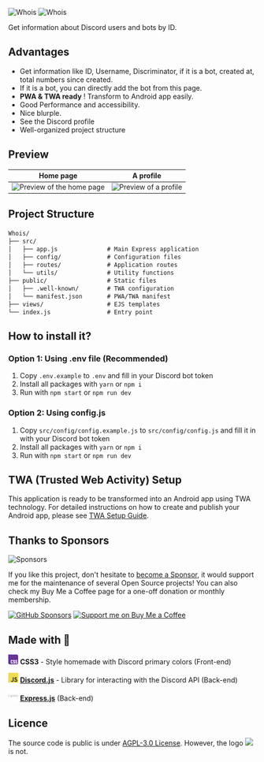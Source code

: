 ![Whois](docs/whois.png#gh-light-mode-only)
![Whois](docs/whois-dark.png#gh-dark-mode-only)

Get information about Discord users and bots by ID.

## Advantages
- Get information like ID, Username, Discriminator, if it is a bot, created at, total numbers since created.
- If it is a bot, you can directly add the bot from this page.
- **PWA & TWA ready** ! Transform to Android app easily.
- Good Performance and accessibility.
- Nice blurple.
- See the Discord profile
- Well-organized project structure

## Preview

| Home page                                                                                                                          | A profile                                                                                                                      |
|------------------------------------------------------------------------------------------------------------------------------------|--------------------------------------------------------------------------------------------------------------------------------|
| ![Preview of the home page](https://user-images.githubusercontent.com/14293805/162551251-c0976578-cb35-45cb-b2e3-dc667e57b003.png) | ![Preview of a profile](https://user-images.githubusercontent.com/14293805/162551265-2af18a7e-decf-4f96-9449-e585ba6d8535.png) |

## Project Structure

```
Whois/
├── src/
│   ├── app.js              # Main Express application
│   ├── config/             # Configuration files
│   ├── routes/             # Application routes
│   └── utils/              # Utility functions
├── public/                 # Static files
│   ├── .well-known/        # TWA configuration
│   └── manifest.json       # PWA/TWA manifest
├── views/                  # EJS templates
└── index.js                # Entry point
```

## How to install it?

### Option 1: Using .env file (Recommended)
1. Copy `.env.example` to `.env` and fill in your Discord bot token
2. Install all packages with `yarn` or `npm i`
3. Run with `npm start` or `npm run dev`

### Option 2: Using config.js
1. Copy `src/config/config.example.js` to `src/config/config.js` and fill it in with your Discord bot token
2. Install all packages with `yarn` or `npm i`
3. Run with `npm start` or `npm run dev`

## TWA (Trusted Web Activity) Setup

This application is ready to be transformed into an Android app using TWA technology. For detailed instructions on how to create and publish your Android app, please see [TWA Setup Guide](docs/TWA_SETUP.md).

## Thanks to Sponsors 

![Sponsors](https://cdn.jsdelivr.net/gh/thomasbnt/sponsors/sponsors.svg)

If you like this project, don't hesitate to [become a Sponsor](https://github.com/thomasbnt/sponsors), it would support me for the maintenance of several Open Source projects! You can also check my Buy Me a Coffee page for a one-off donation or monthly membership.

[![GitHub Sponsors](https://img.shields.io/badge/GitHub%20Sponsor-%23EA54AE.svg?&style=for-the-badge&logo=github-sponsors&logoColor=white)](https://github.com/sponsors/thomasbnt) [![Support me on Buy Me a Coffee](https://img.shields.io/badge/Support%20me-on%20Buy%20Me%20a%20Coffee-%23FFDD00?style=for-the-badge&logo=buy-me-a-coffee&logoColor=white)](https://www.buymeacoffee.com/thomasbnt?via=thomasbnt)

## Made with 💚

<code><img height="20" src="https://raw.githubusercontent.com/github/explore/80688e429a7d4ef2fca1e82350fe8e3517d3494d/topics/css/css.png"></code> **CSS3** - Style homemade with Discord primary colors (Front-end)

<code><img height="20" src="https://raw.githubusercontent.com/github/explore/80688e429a7d4ef2fca1e82350fe8e3517d3494d/topics/javascript/javascript.png"></code> **[Discord.js](https://github.com/discordjs/discord.js)** - Library for interacting with the Discord API (Back-end)  

<code><img height="20" src="https://raw.githubusercontent.com/github/explore/80688e429a7d4ef2fca1e82350fe8e3517d3494d/topics/express/express.png"></code> **[Express.js](https://github.com/expressjs/express)** (Back-end)  

## Licence

The source code is public is under [AGPL-3.0 License](LICENSE). However, the logo <code><img height="20" src="https://whois.mrrobot.app/img/whois.png"></code> is not.
